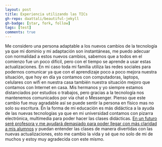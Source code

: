 ```yaml
---
layout: post
title: Experiencia utilizando las TICs
gh-repo: daattali/beautiful-jekyll
gh-badge: [star, fork, follow]
tags: [test]
comments: true
---
```


Me considero una persona adaptable a los nuevos cambios de la tecnología ya que mi dominio y mi adaptación son instantáneas, me puedo adecuar con normalidad a estos nuevos cambios, sabemos que a todos en el comienzo fue un poco difícil, pero con el tiempo se aprende a usar estas actualizaciones.
En mi caso toda mi familia utiliza las redes sociales para podernos comunicar ya que con el aprendizaje poco a poco mejora nuestra situación, que hoy en día ya contamos con computadoras, laptops, celulares con wifi en nuestra casa también nuestra situación mejoro que contamos con Internet en casa.
Mis hermanos y yo siempre estamos distanciados por estudios o trabajos, pero gracias a la tecnología nos mantenemos comunicados por vía chat o Messenger. Pienso que este cambio fue muy agradable así se puede sentir la persona en físico mas no solo su escritura. En la forma de mi educación es más didáctica a la ayuda de las nuevas tecnologías ya que en mi universidad contamos con pizarra electrónica, multimedia para poder hacer las clases didácticas.
[En un futuro seré profesora y me ayudará demasiado para poder llegar con más claridad a mis alumnos](https://www.youtube.com/watch?v=cLRLkhRVMXY&t=22s) y puedan entender las clases de manera divertidas con las nuevas actualizaciones, esto me cambio la vida y sé que no solo de mi de muchos y estoy muy agradecida con este mismo.
